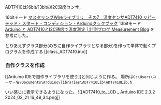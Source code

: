 ADT7410は16bit/13bitのI2C温度センサ。

16bitモード
[マスタリングWireライブラリ　その7　温度センサADT7410 リピーテッド・スタート・コンディション - Arduinoクックブック](https://www.denshi.club/cookbook/master/wire/wire7adt7410.html)
13bitモード
[Arduino と ADT7410とI2C通信で温度測定 | 計測ブログ Measurement Blog](https://kesoku-blog.com/?p=560)
を参考にした。

とりあえずクラス部分(のちに自作ライブラリとなる部分)を作って単体で動くプログラムを作成する
[[class_ADT7410.ino]]
### 自作クラスを作成
[[Arduino IDEで自作ライブラリを使う]]と同じように作る。
場所は`C:\Users\ユーザー名\Documents\Arduino\libraries\ADT7410Lib\ADT7410Lib.h`

いい感じに表示できるようになった。
![[ADT7410_to_LCD _ Arduino IDE 2.3.2 2024_02_21 16_49_34.png]]